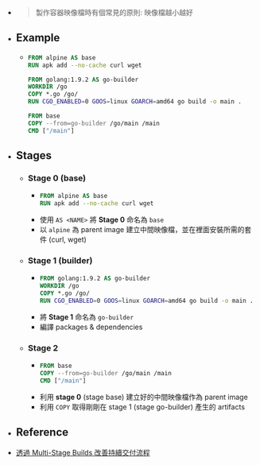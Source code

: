 - > 製作容器映像檔時有個常見的原則: 映像檔越小越好
- ## Example
	- ```Dockerfile
	  FROM alpine AS base
	  RUN apk add --no-cache curl wget
	  
	  FROM golang:1.9.2 AS go-builder
	  WORKDIR /go
	  COPY *.go /go/
	  RUN CGO_ENABLED=0 GOOS=linux GOARCH=amd64 go build -o main .
	  
	  FROM base
	  COPY --from=go-builder /go/main /main
	  CMD ["/main"]
	  ```
- ## Stages
	- ### Stage 0 (base)
		- ```dockerfile
		  FROM alpine AS base
		  RUN apk add --no-cache curl wget
		  ```
		- 使用 `AS <NAME>` 將 **Stage 0** 命名為 `base`
		- 以 `alpine` 為 parent image 建立中間映像檔，並在裡面安裝所需的套件 (curl, wget)
	- ### Stage 1 (builder)
		- ```dockerfile
		  FROM golang:1.9.2 AS go-builder
		  WORKDIR /go
		  COPY *.go /go/
		  RUN CGO_ENABLED=0 GOOS=linux GOARCH=amd64 go build -o main .
		  ```
		- 將 **Stage 1** 命名為 `go-builder`
		- 編譯 packages & dependencies
	- ### Stage 2
		- ```dockerfile
		  FROM base
		  COPY --from=go-builder /go/main /main
		  CMD ["/main"]
		  ```
		- 利用 **stage 0** (stage base) 建立好的中間映像檔作為 parent image
		- 利用 `COPY` 取得剛剛在 stage 1 (stage go-builder) 產生的 artifacts
- ## Reference
- [透過 Multi-Stage Builds 改善持續交付流程](https://tachingchen.com/tw/blog/docker-multi-stage-builds/)